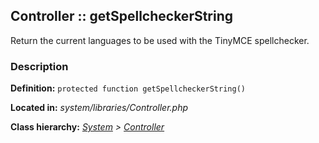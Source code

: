 
Controller :: getSpellcheckerString
-------------------------------------------

Return the current languages to be used with the TinyMCE spellchecker.


### Description ###

**Definition:** `protected function getSpellcheckerString()`

**Located in:** *system/libraries/Controller.php*

**Class hierarchy:** *[System](../System.php) > [Controller](../Controller.php)*


